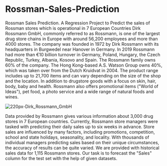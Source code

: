 # Rossman-Sales-Prediction
Rossman Sales Prediction. A Regression Project to Predict the sales of Rossman stores which is operational in 7 European Countries
Dirk Rossmann GmbH, commonly referred to as Rossmann, is one of the largest drug store chains in Europe with around 56,200 employees and more than 4000 stores. 
The company was founded in 1972 by Dirk Rossmann with its headquarters in Burgwedel near Hanover in Germany.
In 2019 Rossmann had more than €10 billion turnover in Germany, Poland, Hungary, the Czech Republic, Turkey, Albania, Kosovo and Spain.
The Rossmann family owns 60% of the company. The Hong Kong-based A.S. Watson Group owns 40%, which was taken over from the Dutch Kruidvat in 2004.
The product range includes up to 21,700 items and can vary depending on the size of the shop and the location.
In addition to drugstore goods with a focus on skin, hair, body, baby and health.
Rossmann also offers promotional items ("World of Ideas"), pet food, a photo service and a wide range of natural foods and wines.


![220px-Dirk_Rossmann_GmbH](https://upload.wikimedia.org/wikipedia/commons/thumb/1/15/Dirk_Rossmann_GmbH.jpg/800px-Dirk_Rossmann_GmbH.jpg)

Data provided by Rossmann gives various information about 3,000 drug stores in 7 European countries. Currently, Rossmann store managers were tasked with predicting their daily sales up to six weeks in advance. Store sales are influenced by many factors, including promotions, competition, school and state holidays, seasonality, and locality. With thousands of individual managers predicting sales based on their unique circumstances, the accuracy of results can be quite varied.
We are provided with historical sales data for 1,115 Rossmann stores. Our task is to forecast the "Sales" column for the test set with the help of given datasets.


